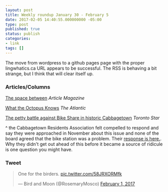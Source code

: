 ```yaml
---
layout: post
title: Weekly roundup January 30 - February 5
date: 2017-02-05 14:40:55.000000000 -05:00
type: post
published: true
status: publish
categories:
- link
tags: []
---
```


The move from wordpress to a github pages page with the proper lingwhatics.ca URL appears to be successful. The RSS is behaving a bit strange, but I think that will clear itself up.

### Articles/Columns

[The space between](https://articlemag.ca/the-space-between-6763c313fbbf#.totjgvse1 "The space between. By David Berry") *Article Magazine*

[What the Octopus Knows](https://www.theatlantic.com/magazine/archive/2017/01/what-the-octopus-knows/508745/ "What the Octopus Knows. By Olivia Judson") *The Atlantic*

[The petty battle against Bike Share in historic Cabbagetown](https://www.thestar.com/news/gta/2017/02/03/the-petty-battle-against-bike-share-in-historic-cabbagetown-micallef.html "The petty battle against Bike Share in historic Cabbagetown. By Shawn Micallef") *Toronto Star*

^ the Cabbagetown Residents Association felt compelled to respond and say they were approached in November about this issue and none of the board agreed that the bike station was a problem. Their [response is here.](https://cabbagetowner.com/bike-share-update/ "Cabbagetown Residents Association response"). Why they didn't get out ahead of this before it became a source of ridicule is one question you might have.

### Tweet

<blockquote class="twitter-tweet" data-lang="en"><p lang="en" dir="ltr">One for the birders. <a href="https://t.co/58JRXORMfk">pic.twitter.com/58JRXORMfk</a></p>&mdash; Bird and Moon (@RosemaryMosco) <a href="https://twitter.com/RosemaryMosco/status/826581598019657728">February 1, 2017</a></blockquote> <script async src="//platform.twitter.com/widgets.js" charset="utf-8"></script>